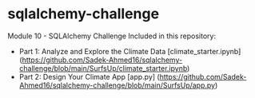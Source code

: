 # sqlalchemy-challenge
Module 10 - SQLAlchemy Challenge
Included in this repository:
- Part 1: Analyze and Explore the Climate Data [climate_starter.ipynb] (https://github.com/Sadek-Ahmed16/sqlalchemy-challenge/blob/main/SurfsUp/climate_starter.ipynb)
- Part 2: Design Your Climate App [app.py] (https://github.com/Sadek-Ahmed16/sqlalchemy-challenge/blob/main/SurfsUp/app.py)
